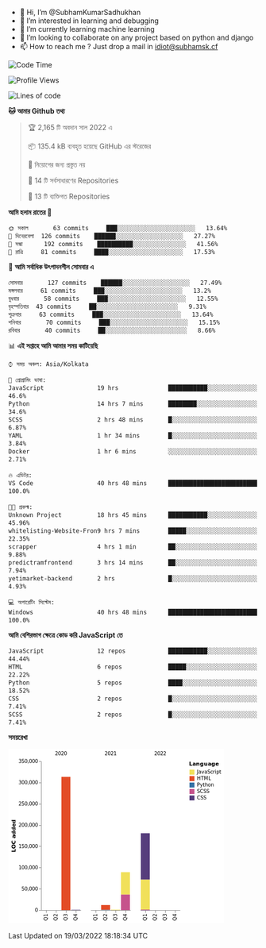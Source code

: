 - 👋 Hi, I’m @SubhamKumarSadhukhan
- 👀 I’m interested in learning and debugging
- 🌱 I’m currently learning machine learning
- 💞️ I’m looking to collaborate on any project based on python and django
- 📫 How to reach me ?
      Just drop a mail in idiot@subhamsk.cf

<!---
SubhamKumarSadhukhan/SubhamKumarSadhukhan is a ✨ special ✨ repository because its `README.md` (this file) appears on your GitHub profile.
You can click the Preview link to take a look at your changes.
--->


<!--START_SECTION:waka-->
![Code Time](http://img.shields.io/badge/Code%20Time-296%20hrs%2012%20mins-blue)

![Profile Views](http://img.shields.io/badge/%E0%A6%AA%E0%A7%8D%E0%A6%B0%E0%A7%8B%E0%A6%AB%E0%A6%BE%E0%A6%87%E0%A6%B2%20%E0%A6%A6%E0%A6%B0%E0%A7%8D%E0%A6%B6%E0%A6%A8-0-blue)

![Lines of code](https://img.shields.io/badge/%E0%A6%B9%E0%A7%8D%E0%A6%AF%E0%A6%BE%E0%A6%B2%E0%A7%8B%20%E0%A6%93%E0%A6%AF%E0%A6%BC%E0%A6%BE%E0%A6%B0%E0%A7%8D%E0%A6%B2%E0%A7%8D%E0%A6%A1%20%E0%A6%A5%E0%A7%87%E0%A6%95%E0%A7%87%20%E0%A6%86%E0%A6%AE%E0%A6%BF%20%E0%A6%B2%E0%A6%BF%E0%A6%96%E0%A7%87%E0%A6%9B%E0%A6%BF-597%20Thousand%20%E0%A6%95%E0%A7%8B%E0%A6%A1%E0%A7%87%E0%A6%B0%20%E0%A6%B2%E0%A6%BE%E0%A6%87%E0%A6%A8-blue)

**🐱 আমার Github তথ্য** 

> 🏆 2,165 টি অবদান সাল 2022 এ
 > 
> 📦 135.4 kB ব্যবহৃত হয়েছে GitHub এর স্টরেজের 
 > 
> 🚫 নিয়োগের জন্য প্রস্তুত নয়
 > 
> 📜 14 টি সর্বসাধারণের Repositories 
 > 
> 🔑 13 টি ব্যক্তিগত Repositories  
 > 
**আমি হলাম রাতের 🦉** 

```text
🌞 সকাল       63 commits     ███░░░░░░░░░░░░░░░░░░░░░░   13.64% 
🌆 দিনেরবেলা  126 commits    ██████░░░░░░░░░░░░░░░░░░░   27.27% 
🌃 সন্ধা      192 commits    ██████████░░░░░░░░░░░░░░░   41.56% 
🌙 রাত্রি     81 commits     ████░░░░░░░░░░░░░░░░░░░░░   17.53%

```
📅 **আমি সর্বাধিক উৎপাদনশীল সোমবার এ** 

```text
সোমবার       127 commits    ██████░░░░░░░░░░░░░░░░░░░   27.49% 
মঙ্গলবার     61 commits     ███░░░░░░░░░░░░░░░░░░░░░░   13.2% 
বুধবার       58 commits     ███░░░░░░░░░░░░░░░░░░░░░░   12.55% 
বৃহস্পতিবার  43 commits     ██░░░░░░░░░░░░░░░░░░░░░░░   9.31% 
শুক্রবার     63 commits     ███░░░░░░░░░░░░░░░░░░░░░░   13.64% 
শনিবার       70 commits     ███░░░░░░░░░░░░░░░░░░░░░░   15.15% 
রবিবার       40 commits     ██░░░░░░░░░░░░░░░░░░░░░░░   8.66%

```


📊 **এই সপ্তাহে আমি আমার সময় কাটিয়েছি** 

```text
⌚︎ সময় অঞ্চল: Asia/Kolkata

💬 প্রোগ্রামিং ভাষা: 
JavaScript               19 hrs              ███████████░░░░░░░░░░░░░░   46.6% 
Python                   14 hrs 7 mins       ████████░░░░░░░░░░░░░░░░░   34.6% 
SCSS                     2 hrs 48 mins       █░░░░░░░░░░░░░░░░░░░░░░░░   6.87% 
YAML                     1 hr 34 mins        █░░░░░░░░░░░░░░░░░░░░░░░░   3.84% 
Docker                   1 hr 6 mins         ░░░░░░░░░░░░░░░░░░░░░░░░░   2.71%

🔥 এডিটর: 
VS Code                  40 hrs 48 mins      █████████████████████████   100.0%

🐱‍💻 প্রকল্ম: 
Unknown Project          18 hrs 45 mins      ███████████░░░░░░░░░░░░░░   45.96% 
whitelisting-Website-Fron9 hrs 7 mins        █████░░░░░░░░░░░░░░░░░░░░   22.35% 
scrapper                 4 hrs 1 min         ██░░░░░░░░░░░░░░░░░░░░░░░   9.88% 
predictramfrontend       3 hrs 14 mins       ██░░░░░░░░░░░░░░░░░░░░░░░   7.94% 
yetimarket-backend       2 hrs               █░░░░░░░░░░░░░░░░░░░░░░░░   4.93%

💻 অপারেটিং সিস্টেম: 
Windows                  40 hrs 48 mins      █████████████████████████   100.0%

```

**আমি বেশিরভাগ ক্ষেত্রে কোড করি JavaScript তে** 

```text
JavaScript               12 repos            ███████████░░░░░░░░░░░░░░   44.44% 
HTML                     6 repos             █████░░░░░░░░░░░░░░░░░░░░   22.22% 
Python                   5 repos             ████░░░░░░░░░░░░░░░░░░░░░   18.52% 
CSS                      2 repos             █░░░░░░░░░░░░░░░░░░░░░░░░   7.41% 
SCSS                     2 repos             █░░░░░░░░░░░░░░░░░░░░░░░░   7.41%

```


**সময়রেখা**

![Chart not found](https://raw.githubusercontent.com/SubhamKumarSadhukhan/SubhamKumarSadhukhan/main/charts/bar_graph.png) 


 Last Updated on 19/03/2022 18:18:34 UTC
<!--END_SECTION:waka-->
